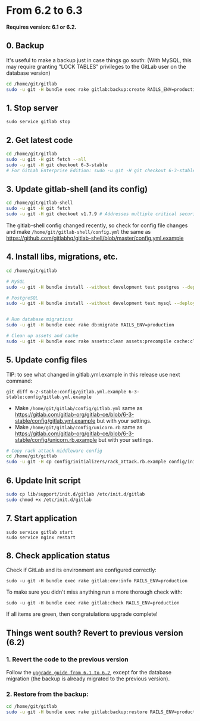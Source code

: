 # From 6.2 to 6.3

**Requires version: 6.1 or 6.2.**

## 0. Backup

It's useful to make a backup just in case things go south: (With MySQL, this may require granting "LOCK TABLES" privileges to the GitLab user on the database version)

```bash
cd /home/git/gitlab
sudo -u git -H bundle exec rake gitlab:backup:create RAILS_ENV=production
```

## 1. Stop server

    sudo service gitlab stop

## 2. Get latest code

```bash
cd /home/git/gitlab
sudo -u git -H git fetch --all
sudo -u git -H git checkout 6-3-stable
# For GitLab Enterprise Edition: sudo -u git -H git checkout 6-3-stable-ee
```

## 3. Update gitlab-shell (and its config)

```bash
cd /home/git/gitlab-shell
sudo -u git -H git fetch
sudo -u git -H git checkout v1.7.9 # Addresses multiple critical security vulnerabilities
```

The gitlab-shell config changed recently, so check for config file changes and make `/home/git/gitlab-shell/config.yml` the same as <https://github.com/gitlabhq/gitlab-shell/blob/master/config.yml.example>

## 4. Install libs, migrations, etc.

```bash
cd /home/git/gitlab

# MySQL
sudo -u git -H bundle install --without development test postgres --deployment

# PostgreSQL
sudo -u git -H bundle install --without development test mysql --deployment


# Run database migrations
sudo -u git -H bundle exec rake db:migrate RAILS_ENV=production

# Clean up assets and cache
sudo -u git -H bundle exec rake assets:clean assets:precompile cache:clear RAILS_ENV=production
```

## 5. Update config files

TIP: to see what changed in gitlab.yml.example in this release use next command:

```
git diff 6-2-stable:config/gitlab.yml.example 6-3-stable:config/gitlab.yml.example
```

- Make `/home/git/gitlab/config/gitlab.yml` same as https://gitlab.com/gitlab-org/gitlab-ce/blob/6-3-stable/config/gitlab.yml.example but with your settings.
- Make `/home/git/gitlab/config/unicorn.rb` same as https://gitlab.com/gitlab-org/gitlab-ce/blob/6-3-stable/config/unicorn.rb.example but with your settings.

```bash
# Copy rack attack middleware config
cd /home/git/gitlab
sudo -u git -H cp config/initializers/rack_attack.rb.example config/initializers/rack_attack.rb
```

## 6. Update Init script

```bash
sudo cp lib/support/init.d/gitlab /etc/init.d/gitlab
sudo chmod +x /etc/init.d/gitlab
```

## 7. Start application

    sudo service gitlab start
    sudo service nginx restart

## 8. Check application status

Check if GitLab and its environment are configured correctly:

    sudo -u git -H bundle exec rake gitlab:env:info RAILS_ENV=production

To make sure you didn't miss anything run a more thorough check with:

    sudo -u git -H bundle exec rake gitlab:check RAILS_ENV=production

If all items are green, then congratulations upgrade complete!

## Things went south? Revert to previous version (6.2)

### 1. Revert the code to the previous version

Follow the [`upgrade guide from 6.1 to 6.2`](6.1-to-6.2.md), except for the database migration (the backup is already migrated to the previous version).

### 2. Restore from the backup:

```bash
cd /home/git/gitlab
sudo -u git -H bundle exec rake gitlab:backup:restore RAILS_ENV=production
```
